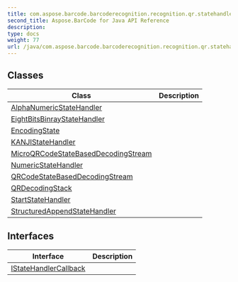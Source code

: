 ```yaml
---
title: com.aspose.barcode.barcoderecognition.recognition.qr.statehandler
second_title: Aspose.BarCode for Java API Reference
description: 
type: docs
weight: 77
url: /java/com.aspose.barcode.barcoderecognition.recognition.qr.statehandler/
---
```


## Classes

| Class | Description |
| --- | --- |
| [AlphaNumericStateHandler](../com.aspose.barcode.barcoderecognition.recognition.qr.statehandler/alphanumericstatehandler) |  |
| [EightBitsBinrayStateHandler](../com.aspose.barcode.barcoderecognition.recognition.qr.statehandler/eightbitsbinraystatehandler) |  |
| [EncodingState](../com.aspose.barcode.barcoderecognition.recognition.qr.statehandler/encodingstate) |  |
| [KANJIStateHandler](../com.aspose.barcode.barcoderecognition.recognition.qr.statehandler/kanjistatehandler) |  |
| [MicroQRCodeStateBasedDecodingStream](../com.aspose.barcode.barcoderecognition.recognition.qr.statehandler/microqrcodestatebaseddecodingstream) |  |
| [NumericStateHandler](../com.aspose.barcode.barcoderecognition.recognition.qr.statehandler/numericstatehandler) |  |
| [QRCodeStateBasedDecodingStream](../com.aspose.barcode.barcoderecognition.recognition.qr.statehandler/qrcodestatebaseddecodingstream) |  |
| [QRDecodingStack](../com.aspose.barcode.barcoderecognition.recognition.qr.statehandler/qrdecodingstack) |  |
| [StartStateHandler](../com.aspose.barcode.barcoderecognition.recognition.qr.statehandler/startstatehandler) |  |
| [StructuredAppendStateHandler](../com.aspose.barcode.barcoderecognition.recognition.qr.statehandler/structuredappendstatehandler) |  |

## Interfaces

| Interface | Description |
| --- | --- |
| [IStateHandlerCallback](../com.aspose.barcode.barcoderecognition.recognition.qr.statehandler/istatehandlercallback) |  |
